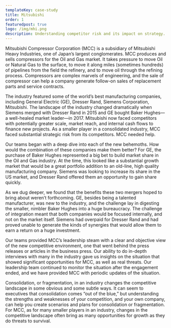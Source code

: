 ```yaml
---
templateKey: case-study
title: Mitsubishi
order: 1
featuredpost: true
logo: /img/mhi.png
description: Understanding competitor risk and its impact on strategy.
---
```


Mitsubishi Compressor Corporation (MCC) is a subsidiary of Mitsubishi Heavy Industries, one of Japan’s largest conglomerates. MCC produces and sells compressors for the Oil and Gas market. It takes pressure to move Oil or Natural Gas to the surface, to move it along miles (sometimes hundreds) of pipelines from the field the refinery, and to move oil through the refining process. Compressors are complex marvels of engineering, and the sale of compressor can help a company generate follow-on sales of replacement parts and service contracts.

The industry featured some of the world’s best manufacturing companies, including General Electric (GE), Dresser Rand, Siemens Corporation, Mitsubishi. The landscape of the industry changed dramatically when Siemens merged with Dresser Rand in 2015 and GE bought Baker Hughes—a well-healed market leader—in 2017. Mitsubishi now faced competitors with potentially greater scale, market reach, and internal cash flows to finance new projects. As a smaller player in a consolidated industry, MCC faced substantial strategic risk from its competitors. MCC needed help.

Our teams began with a deep dive into each of the new behemoths. How would the combination of these companies make them better? For GE, the purchase of Baker Hughes represented a big bet to build market share in the Oil and Gas industry. At the time, this looked like a substantial growth market that would be a great portfolio addition to an old-line, high quality manufacturing company. Siemens was looking to increase its share in the US market, and Dresser Rand offered them an opportunity to gain share quickly.

As we dug deeper, we found that the benefits these two mergers hoped to bring about weren’t forthcoming. GE, besides being a talented manufacturer, was new to the industry, and the challenge lay in digesting the smaller, nimbler Baker Hughes into a huge bureaucracy. The challenge of integration meant that both companies would be focused internally, and not on the market itself. Siemens had overpaid for Dresser Rand and had proved unable to generate the kinds of synergies that would allow them to earn a return on a huge investment.

Our teams provided MCC’s leadership steam with a clear and objective view of the new competitive environment, one that went behind the press releases or articles in the business press. Our ability to do in-depth interviews with many in the industry gave us insights on the situation that showed significant opportunities for MCC, as well as real threats. Our leadership team continued to monitor the situation after the engagement ended, and we have provided MCC with periodic updates of the situation.

Consolidation, or fragmentation, in an industry changes the competitive landscape in some obvious and some subtle ways. It can seem to executives that consolidation comes “out of the blue,” but understanding the strengths and weaknesses of your competition, and your own company, can help you create scenarios and plans for consolidation or fragmentation. For MCC, as for many smaller players in an industry, changes in the competitive landscape often bring as many opportunities for growth as they do threats to survival.
